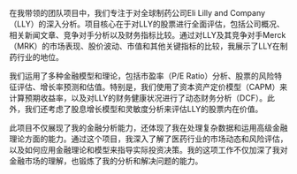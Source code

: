 在我带领的团队项目中，我们专注于对全球制药公司Eli Lilly and Company（LLY）的深入分析。项目核心在于对LLY的股票进行全面评估，包括公司概况、相关新闻文章、竞争对手分析以及财务指标比较。通过对LLY及其竞争对手Merck（MRK）的市场表现、股价波动、市值和其他关键指标的比较，我展示了LLY在制药行业的地位。 

我们运用了多种金融模型和理论，包括市盈率（P/E Ratio）分析、股票的风险特征评估、增长率预测和估值。特别是，我们使用了资本资产定价模型（CAPM）来计算预期收益率，以及对LLY的财务健康状况进行了动态财务分析（DCF）。此外，我们还考虑了股息增长模型和灵敏度分析来评估LLY的股票内在价值。 

此项目不仅展现了我的金融分析能力，还体现了我在处理复杂数据和运用高级金融理论方面的能力。通过这个项目，我深入了解了医药行业的市场动态和风险评估，以及如何应用金融理论和模型来指导实际投资决策。我的这项工作不仅加深了我对金融市场的理解，也锻炼了我的分析和解决问题的能力。 
